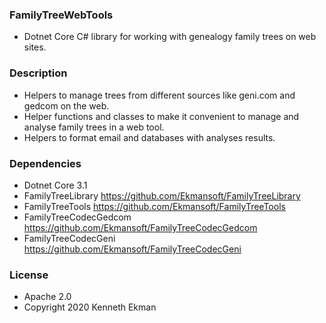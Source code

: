 ### FamilyTreeWebTools
- Dotnet Core C# library for working with genealogy family trees on web sites.

### Description
- Helpers to manage trees from different sources like geni.com and gedcom on the web.
- Helper functions and classes to make it convenient to manage and analyse family trees in a web tool.
- Helpers to format email and databases with analyses results.

### Dependencies
- Dotnet Core 3.1
- FamilyTreeLibrary https://github.com/Ekmansoft/FamilyTreeLibrary
- FamilyTreeTools https://github.com/Ekmansoft/FamilyTreeTools
- FamilyTreeCodecGedcom https://github.com/Ekmansoft/FamilyTreeCodecGedcom
- FamilyTreeCodecGeni https://github.com/Ekmansoft/FamilyTreeCodecGeni

### License 
- Apache 2.0
- Copyright 2020 Kenneth Ekman